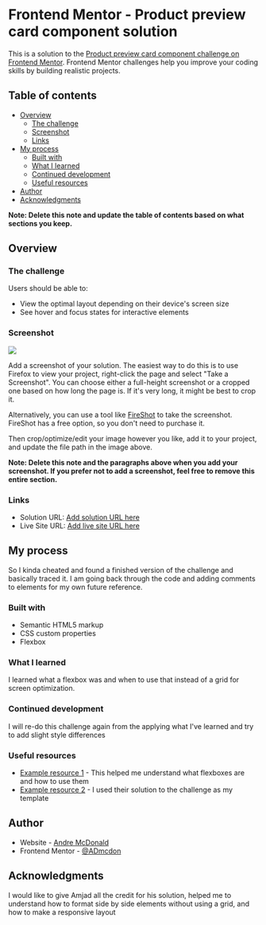 # Frontend Mentor - Product preview card component solution

This is a solution to the [Product preview card component challenge on Frontend Mentor](https://www.frontendmentor.io/challenges/product-preview-card-component-GO7UmttRfa). Frontend Mentor challenges help you improve your coding skills by building realistic projects. 

## Table of contents

- [Overview](#overview)
  - [The challenge](#the-challenge)
  - [Screenshot](#screenshot)
  - [Links](#links)
- [My process](#my-process)
  - [Built with](#built-with)
  - [What I learned](#what-i-learned)
  - [Continued development](#continued-development)
  - [Useful resources](#useful-resources)
- [Author](#author)
- [Acknowledgments](#acknowledgments)

**Note: Delete this note and update the table of contents based on what sections you keep.**

## Overview

### The challenge

Users should be able to:

- View the optimal layout depending on their device's screen size
- See hover and focus states for interactive elements

### Screenshot

![](./screenshot.jpg)

Add a screenshot of your solution. The easiest way to do this is to use Firefox to view your project, right-click the page and select "Take a Screenshot". You can choose either a full-height screenshot or a cropped one based on how long the page is. If it's very long, it might be best to crop it.

Alternatively, you can use a tool like [FireShot](https://getfireshot.com/) to take the screenshot. FireShot has a free option, so you don't need to purchase it. 

Then crop/optimize/edit your image however you like, add it to your project, and update the file path in the image above.

**Note: Delete this note and the paragraphs above when you add your screenshot. If you prefer not to add a screenshot, feel free to remove this entire section.**

### Links

- Solution URL: [Add solution URL here](https://your-solution-url.com)
- Live Site URL: [Add live site URL here](https://your-live-site-url.com)

## My process
So I kinda cheated and found a finished version of the challenge and basically traced it. I am going back through the code and adding comments to elements for my own future reference.

### Built with

- Semantic HTML5 markup
- CSS custom properties
- Flexbox



### What I learned
I learned what a flexbox was and when to use that instead of a grid for screen optimization.

### Continued development
I will re-do this challenge again from the applying what I've learned and try to add slight style differences

### Useful resources

- [Example resource 1](https://developer.mozilla.org/en-US/docs/Web/CSS/CSS_Flexible_Box_Layout/Basic_Concepts_of_Flexbox) - This helped me understand what flexboxes are and how to use them
- [Example resource 2](https://github.com/Amjad12-10) - I used their solution to the challenge as my template

## Author

- Website - [Andre McDonald](https://www.linkedin.com/in/andre-mcdonald-67420a20a/)
- Frontend Mentor - [@ADmcdon](https://www.frontendmentor.io/profile/ADmcdon)


## Acknowledgments
I would like to give Amjad all the credit for his solution, helped me to understand how to format side by side elements without using a grid, and how to make a responsive layout
